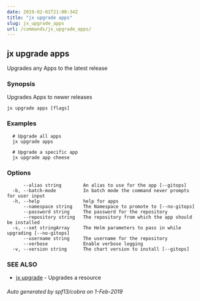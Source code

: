 ```yaml
---
date: 2019-02-01T21:00:34Z
title: "jx upgrade apps"
slug: jx_upgrade_apps
url: /commands/jx_upgrade_apps/
---
```

## jx upgrade apps

Upgrades any Apps to the latest release

### Synopsis

Upgrades Apps to newer releases

```
jx upgrade apps [flags]
```

### Examples

```
  # Upgrade all apps
  jx upgrade apps
  
  # Upgrade a specific app
  jx upgrade app cheese
```

### Options

```
      --alias string        An alias to use for the app [--gitops]
  -b, --batch-mode          In batch mode the command never prompts for user input
  -h, --help                help for apps
      --namespace string    The Namespace to promote to [--no-gitops]
      --password string     The password for the repository
      --repository string   The repository from which the app should be installed
  -s, --set stringArray     The Helm parameters to pass in while upgrading [--no-gitops]
      --username string     The username for the repository
      --verbose             Enable verbose logging
  -v, --version string      The chart version to install [--gitops]
```

### SEE ALSO

* [jx upgrade](/commands/jx_upgrade/)	 - Upgrades a resource

###### Auto generated by spf13/cobra on 1-Feb-2019
